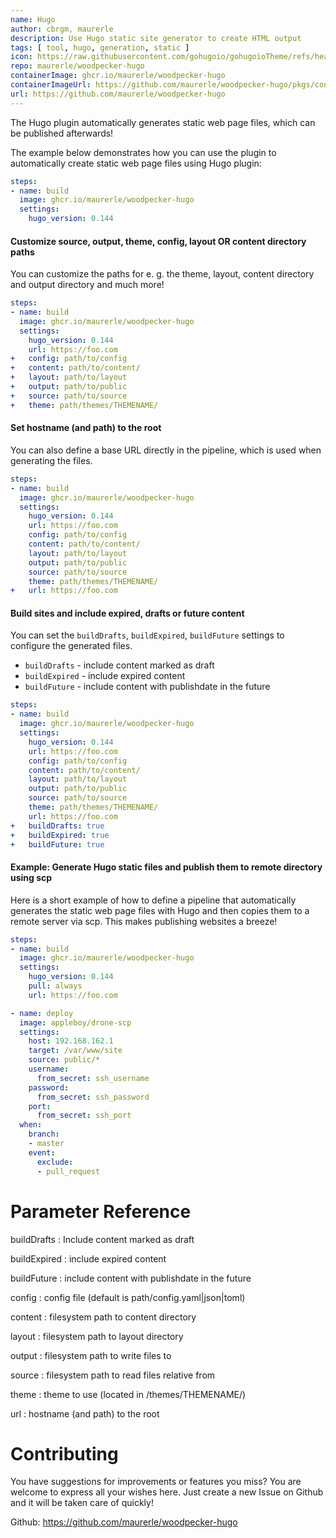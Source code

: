 ```yaml
---
name: Hugo
author: cbrgm, maurerle
description: Use Hugo static site generator to create HTML output
tags: [ tool, hugo, generation, static ]
icon: https://raw.githubusercontent.com/gohugoio/gohugoioTheme/refs/heads/master/static/images/icon-h/hugo-h-1.svg
repo: maurerle/woodpecker-hugo
containerImage: ghcr.io/maurerle/woodpecker-hugo
containerImageUrl: https://github.com/maurerle/woodpecker-hugo/pkgs/container/woodpecker-hugo
url: https://github.com/maurerle/woodpecker-hugo
---
```


The Hugo plugin automatically generates static web page files, which can be published afterwards!

The example below demonstrates how you can use the plugin to automatically create static web page files using Hugo plugin:

```yml
steps:
- name: build
  image: ghcr.io/maurerle/woodpecker-hugo
  settings:
    hugo_version: 0.144
```

#### Customize source, output, theme, config, layout OR content directory paths

You can customize the paths for e. g. the theme, layout, content directory and output directory and much more!

```yml
steps:
- name: build
  image: ghcr.io/maurerle/woodpecker-hugo
  settings:
    hugo_version: 0.144
    url: https://foo.com
+   config: path/to/config
+   content: path/to/content/
+   layout: path/to/layout
+   output: path/to/public
+   source: path/to/source
+   theme: path/themes/THEMENAME/
```

#### Set hostname (and path) to the root

You can also define a base URL directly in the pipeline, which is used when generating the files.

```yml
steps:
- name: build
  image: ghcr.io/maurerle/woodpecker-hugo
  settings:
    hugo_version: 0.144
    url: https://foo.com
    config: path/to/config
    content: path/to/content/
    layout: path/to/layout
    output: path/to/public
    source: path/to/source
    theme: path/themes/THEMENAME/
+   url: https://foo.com
```

#### Build sites and include expired, drafts or future content

You can set the `buildDrafts`, `buildExpired`, `buildFuture` settings to configure the generated files.

- `buildDrafts` - include content marked as draft
- `buildExpired` - include expired content
- `buildFuture` - include content with publishdate in the future

```yml
steps:
- name: build
  image: ghcr.io/maurerle/woodpecker-hugo
  settings:
    hugo_version: 0.144
    url: https://foo.com
    config: path/to/config
    content: path/to/content/
    layout: path/to/layout
    output: path/to/public
    source: path/to/source
    theme: path/themes/THEMENAME/
    url: https://foo.com
+   buildDrafts: true
+   buildExpired: true
+   buildFuture: true
```

#### **Example**: Generate Hugo static files and publish them to remote directory using scp

Here is a short example of how to define a pipeline that automatically generates the static web page files with Hugo and then copies them to a remote server via scp. This makes publishing websites a breeze!

```yml
steps:
- name: build
  image: ghcr.io/maurerle/woodpecker-hugo
  settings:
    hugo_version: 0.144
    pull: always
    url: https://foo.com

- name: deploy
  image: appleboy/drone-scp
  settings:
    host: 192.168.162.1
    target: /var/www/site
    source: public/*
    username:
      from_secret: ssh_username
    password:
      from_secret: ssh_password
    port:
      from_secret: ssh_port
  when:
    branch:
    - master
    event:
      exclude:
      - pull_request
```

# Parameter Reference

buildDrafts
: Include content marked as draft

buildExpired
: include expired content

buildFuture
: include content with publishdate in the future

config
: config file (default is path/config.yaml|json|toml)

content
: filesystem path to content directory

layout
: filesystem path to layout directory

output
: filesystem path to write files to

source
: filesystem path to read files relative from

theme
: theme to use (located in /themes/THEMENAME/)

url
: hostname (and path) to the root

# Contributing

You have suggestions for improvements or features you miss? You are welcome to express all your wishes here. Just create a new Issue on Github and it will be taken care of quickly!

Github: https://github.com/maurerle/woodpecker-hugo